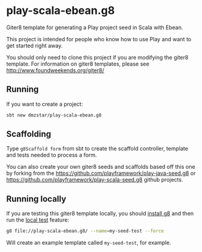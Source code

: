 # play-scala-ebean.g8

Giter8 template for generating a Play project seed in Scala with Ebean.  

This project is intended for people who know how to use Play and want to get started right away.

You should only need to clone this project if you are modifying the giter8 template.  For information on giter8 templates, please see <http://www.foundweekends.org/giter8/>

## Running

If you want to create a project:

```bash
sbt new dmzstar/play-scala-ebean.g8
```

## Scaffolding

Type `g8Scaffold form` from sbt to create the scaffold controller, template and tests needed to process a form.

You can also create your own giter8 seeds and scaffolds based off this one by forking from the <https://github.com/playframework/play-java-seed.g8> or <https://github.com/playframework/play-scala-seed.g8> github projects.

## Running locally

If you are testing this giter8 template locally, you should [install g8](http://www.foundweekends.org/giter8/setup.html) and then run the [local test](http://www.foundweekends.org/giter8/testing.html) feature:

```bash
g8 file://play-scala-ebean.g8/ --name=my-seed-test --force
```

Will create an example template called `my-seed-test`, for example.
